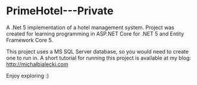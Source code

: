 # PrimeHotel---Private
A .Net 5 implementation of a hotel management system. Project was created for learning programming in ASP.NET Core for .NET 5 and Entity Framework Core 5.

This project uses a MS SQL Server database, so you would need to create one to run in.
A short tutorial for running this project is available at my blog: http://michalbialecki.com

Enjoy exploring :)
